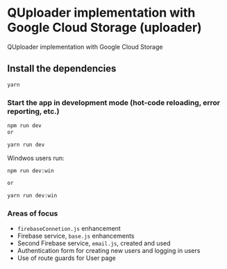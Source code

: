 # QUploader implementation with Google Cloud Storage (uploader)

QUploader implementation with Google Cloud Storage

## Install the dependencies
```bash
yarn
```

### Start the app in development mode (hot-code reloading, error reporting, etc.)
```bash
npm run dev
or

yarn run dev
```

Windwos users run:
```bash
npm run dev:win

or

yarn run dev:win
```

### Areas of focus

- `firebaseConnetion.js` enhancement
- Firebase service, `base.js` enhancements
- Second Firebase service, `email.js`, created and used
- Authentication form for creating new users and logging in users
- Use of route guards for User page
